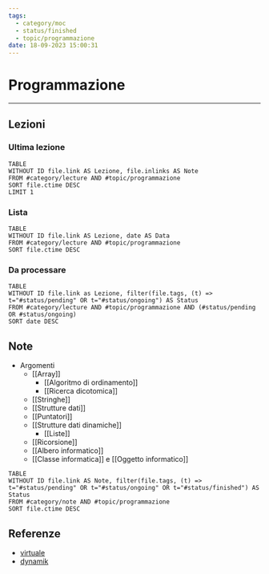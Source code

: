 ```yaml
---
tags:
  - category/moc
  - status/finished
  - topic/programmazione
date: 18-09-2023 15:00:31
---
```

# Programmazione
---
## Lezioni
### Ultima lezione
```dataview
TABLE
WITHOUT ID file.link AS Lezione, file.inlinks AS Note
FROM #category/lecture AND #topic/programmazione
SORT file.ctime DESC
LIMIT 1
```

### Lista
```dataview
TABLE
WITHOUT ID file.link AS Lezione, date AS Data
FROM #category/lecture AND #topic/programmazione
SORT file.ctime DESC
```

### Da processare
```dataview
TABLE
WITHOUT ID file.link as Lezione, filter(file.tags, (t) => t="#status/pending" OR t="#status/ongoing") AS Status
FROM #category/lecture AND #topic/programmazione AND (#status/pending OR #status/ongoing)
SORT date DESC
```

## Note
- Argomenti
	- [[Array]]
		- [[Algoritmo di ordinamento]]
		- [[Ricerca dicotomica]]
	- [[Stringhe]]
	- [[Strutture dati]]
	- [[Puntatori]]
	- [[Strutture dati dinamiche]]
		- [[Liste]]
	- [[Ricorsione]]
	- [[Albero informatico]]
	- [[Classe informatica]] e [[Oggetto informatico]]

```dataview
TABLE
WITHOUT ID file.link AS Note, filter(file.tags, (t) => t="#status/pending" OR t="#status/ongoing" OR t="#status/finished") AS Status
FROM #category/note AND #topic/programmazione
SORT file.ctime DESC
```

## Referenze
- [virtuale](https://virtuale.unibo.it/course/view.php?id=46404)
- [dynamik](https://dynamik.vercel.app/programmazione)